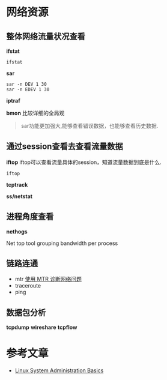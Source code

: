 # 网络资源

## 整体网络流量状况查看

**ifstat**

```
ifstat 
```

**sar**

```
sar -n DEV 1 30
sar -n EDEV 1 30
```

**iptraf**

**bmon**
比较详细的全局观

> sar功能更加强大,能够查看错误数据，也能够查看历史数据.

## 通过session查看去查看流量数据

**iftop**
iftop可以查看流量具体的session，知道流量数据到底是什么.

```
iftop
```

**tcptrack**

**ss\/netstat**

## 进程角度查看

**nethogs**

Net top tool grouping bandwidth per process

## 链路连通

* mtr [使用 MTR 诊断网络问题](https://meiriyitie.com/2015/05/26/diagnosing-network-issues-with-mtr/?utm_source=tuicool&utm_medium=referral)
* traceroute
* ping

## 数据包分析

**tcpdump**
**wireshare**
**tcpflow**



# 参考文章

- [Linux System Administration Basics](https://www.linode.com/docs/tools-reference/linux-system-administration-basics/)


